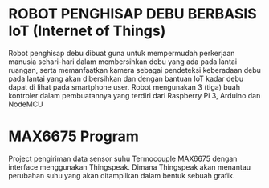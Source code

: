# ROBOT PENGHISAP DEBU BERBASIS IoT (Internet of Things)
Robot penghisap debu dibuat guna untuk mempermudah perkerjaan manusia sehari-hari dalam membersihkan debu yang ada pada lantai ruangan, serta memanfaatkan kamera sebagai pendeteksi keberadaan debu pada lantai yang akan dibersihkan dan dengan bantuan IoT kadar debu dapat di lihat pada smartphone user. Robot mengunakan 3 (tiga) buah kontroler dalam pembuatannya yang terdiri dari Raspberry Pi 3, Arduino dan NodeMCU
# MAX6675 Program
Project pengiriman data sensor suhu  Termocouple MAX6675 dengan interface menggunakan Thingspeak. Dimana Thingspeak akan menantau perubahan suhu yang akan ditampilkan dalam bentuk sebuah grafik.
#
